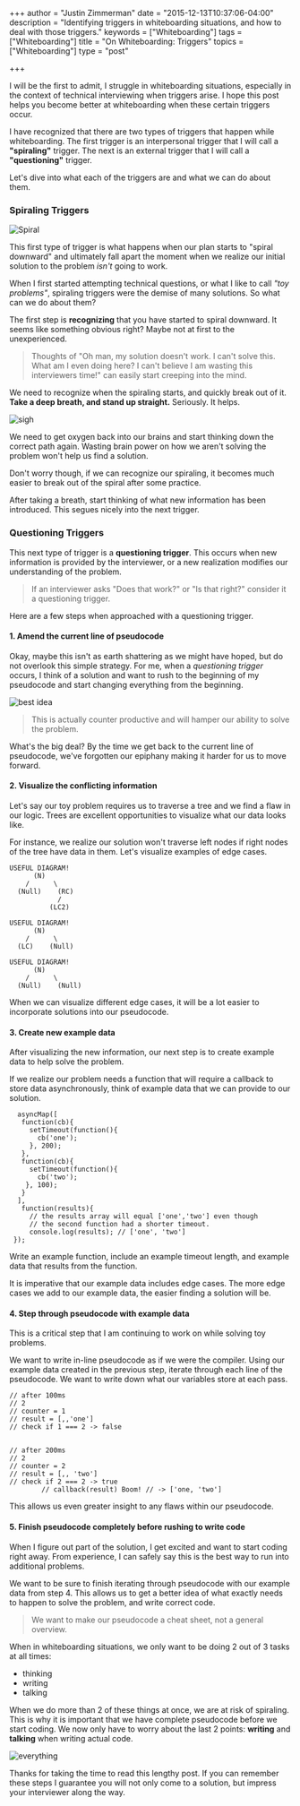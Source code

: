 +++
author = "Justin Zimmerman"
date = "2015-12-13T10:37:06-04:00"
description = "Identifying triggers in whiteboarding situations, and how to deal with those triggers."
keywords = ["Whiteboarding"]
tags = ["Whiteboarding"]
title = "On Whiteboarding: Triggers"
topics = ["Whiteboarding"]
type = "post"

+++

I will be the first to admit, I struggle in whiteboarding situations, especially in the context of technical interviewing when triggers arise. I hope this post helps you become better at whiteboarding when these certain triggers occur.

I have recognized that there are two types of triggers that happen while whiteboarding. The first trigger is an interpersonal trigger that I will call a **"spiraling"** trigger. The next is an external trigger that I will call a **"questioning"** trigger.

Let's dive into what each of the triggers are and what we can do about them.

### Spiraling Triggers


![Spiral](http://i.giphy.com/T1qCytOwqL6A8.gif)

This first type of trigger is what happens when our plan starts to "spiral downward" and ultimately fall apart the moment when we realize our initial solution to the problem *isn't* going to work.

When I first started attempting technical questions, or what I like to call *"toy problems"*, spiraling triggers were the demise of many solutions. So what can we do about them?

The first step is **recognizing** that you have started to spiral downward. It seems like something obvious right? Maybe not at first to the unexperienced.

> Thoughts of "Oh man, my solution doesn't work. I can't solve this. What am I even doing here? I can't believe I am wasting this interviewers time!" can easily start creeping into the mind.

We need to recognize when the spiraling starts, and quickly break out of it. **Take a deep breath, and stand up straight.** Seriously. It helps.

![sigh](http://i.giphy.com/3o85xGwYPfshlyYLCM.gif)

We need to get oxygen back into our brains and start thinking down the correct path again. Wasting brain power on how we aren't solving the problem won't help us find a solution.

Don't worry though, if we can recognize our spiraling, it becomes much easier to break out of the spiral after some practice.

After taking a breath, start thinking of what new information has been introduced. This segues nicely into the next trigger.


### Questioning Triggers

This next type of trigger is a **questioning trigger**. This occurs when new information is provided by the interviewer, or a new realization modifies our understanding of the problem.

> If an interviewer asks "Does that work?" or "Is that right?" consider it a questioning trigger.

Here are a few steps when approached with a questioning trigger.

#### 1. Amend the current line of pseudocode

Okay, maybe this isn't as earth shattering as we might have hoped, but do not overlook this simple strategy. For me, when a *questioning trigger* occurs, I think of a solution and want to rush to the beginning of my pseudocode and start changing everything from the beginning.

![best idea](http://i.giphy.com/BfBqQV47hLFh6.gif)

>This is actually counter productive and will hamper our ability to solve the problem.

What's the big deal? By the time we get back to the current line of pseudocode, we've forgotten our epiphany making it harder for us to move forward.

#### 2. Visualize the conflicting information

Let's say our toy problem requires us to traverse a tree and we find a flaw in our logic. Trees are excellent opportunities to visualize what our data looks like.

For instance, we realize our solution won't traverse left nodes if right nodes of the tree have data in them. Let's visualize examples of edge cases.

```
USEFUL DIAGRAM!
      (N)
    /      \
  (Null)    (RC)
            /
          (LC2)

USEFUL DIAGRAM!
      (N)
    /      \
  (LC)    (Null)

USEFUL DIAGRAM!
      (N)
    /      \
  (Null)    (Null)
```

When we can visualize different edge cases, it will be a lot easier to incorporate solutions into our pseudocode.

#### 3. Create new example data

After visualizing the new information, our next step is to create example data to help solve the problem.

If we realize our problem needs a function that will require a callback to store data asynchronously, think of example data that we can provide to our solution.

```
  asyncMap([
   function(cb){
     setTimeout(function(){
       cb('one');
     }, 200);
   },
   function(cb){
     setTimeout(function(){
       cb('two');
    }, 100);
   }
  ],
   function(results){
     // the results array will equal ['one','two'] even though
     // the second function had a shorter timeout.
     console.log(results); // ['one', 'two']
 });
```

Write an example function, include an example timeout length, and example data that results from the function.

It is imperative that our example data includes edge cases. The more edge cases we add to our example data, the easier finding a solution will be.

#### 4. Step through pseudocode with example data

This is a critical step that I am continuing to work on while solving toy problems.

We want to write in-line pseudocode as if we were the compiler. Using our example data created in the previous step, iterate through each line of the pseudocode. We want to write down what our variables store at each pass.
```
// after 100ms
// 2
// counter = 1
// result = [,,'one']
// check if 1 === 2 -> false


// after 200ms
// 2
// counter = 2
// result = [,, 'two']
// check if 2 === 2 -> true
		// callback(result) Boom! // -> ['one, 'two']
```

This allows us even greater insight to any flaws within our pseudocode.

#### 5. Finish pseudocode completely before rushing to write code

When I figure out part of the solution, I get excited and want to start coding right away. From experience, I can safely say this is the best way to run into additional problems.

We want to be sure to finish iterating through pseudocode with our example data from step 4. This allows us to get a better idea of what exactly needs to happen to solve the problem, and write correct code.

> We want to make our pseudocode a cheat sheet, not a general overview.

When in whiteboarding situations, we only want to be doing 2 out of 3 tasks at all times:

-  thinking
-  writing
-  talking

When we do more than 2 of these things at once, we are at risk of spiraling. This is why it is important that we have complete pseudocode before we start coding. We now only have to worry about the last 2 points: **writing** and **talking** when writing actual code.

![everything](http://i.giphy.com/mNpgNpZmflO3S.gif)

Thanks for taking the time to read this lengthy post. If you can remember these steps I guarantee you will not only come to a solution, but impress your interviewer along the way.
